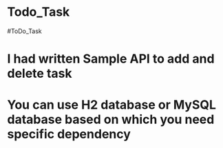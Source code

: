 # Todo_Task
#ToDo_Task


# I had written Sample API to add and delete task 
# You can use H2 database or MySQL database based on which you need specific dependency 

